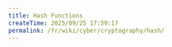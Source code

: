 ```yaml
---
title: Hash Functions
createTime: 2025/09/25 17:59:17
permalink: /fr/wiki/cyber/cryptography/hash/
---
```

